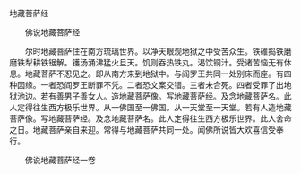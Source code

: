   地藏菩萨经
　　




　　佛说地藏菩萨经

　　尔时地藏菩萨住在南方琉璃世界。以净天眼观地狱之中受苦众生。铁碓捣铁磨磨铁犁耕铁锯解。镬汤涌沸猛火旦天。饥则吞热铁丸。渴饮铜汁。受诸苦恼无有休息。地藏菩萨不忍见之。即从南方来到地狱中。与阎罗王共同一处别床而座。有四种因缘。一者恐阎罗王断罪不凭。二者恐文案交错。三者未合死。四者受罪了出地狱池边。若有善男子善女人。造地藏菩萨像。写地藏菩萨经。及念地藏菩萨名。此人定得往生西方极乐世界。从一佛国至一佛国。从一天堂至一天堂。若有人造地藏菩萨像。写地藏菩萨经。及念地藏菩萨名。此人定得往生西方极乐世界。此人舍命之日。地藏菩萨亲自来迎。常得与地藏菩萨共同一处。闻佛所说皆大欢喜信受奉行。

　　佛说地藏菩萨经一卷


